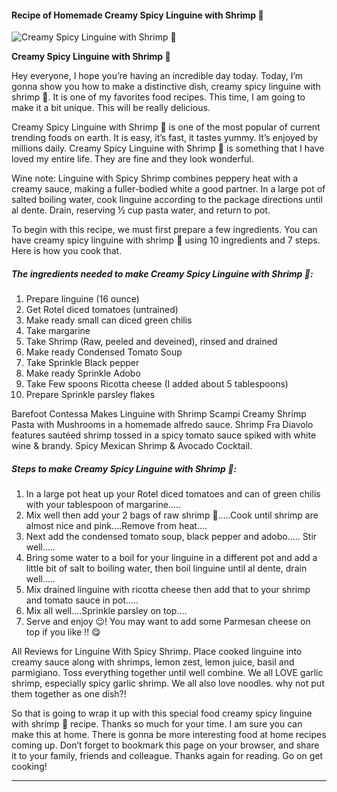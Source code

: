             

#### Recipe of Homemade Creamy Spicy Linguine with Shrimp 🍤

![Creamy Spicy Linguine with Shrimp 🍤](https://img-global.cpcdn.com/recipes/2dca0ea355fce1a0/751x532cq70/creamy-spicy-linguine-with-shrimp-%f0%9f%8d%a4-recipe-main-photo.jpg)

**Creamy Spicy Linguine with Shrimp 🍤**

Hey everyone, I hope you’re having an incredible day today. Today, I’m gonna show you how to make a distinctive dish, creamy spicy linguine with shrimp 🍤. It is one of my favorites food recipes. This time, I am going to make it a bit unique. This will be really delicious.

Creamy Spicy Linguine with Shrimp 🍤 is one of the most popular of current trending foods on earth. It is easy, it’s fast, it tastes yummy. It’s enjoyed by millions daily. Creamy Spicy Linguine with Shrimp 🍤 is something that I have loved my entire life. They are fine and they look wonderful.

Wine note: Linguine with Spicy Shrimp combines peppery heat with a creamy sauce, making a fuller-bodied white a good partner. In a large pot of salted boiling water, cook linguine according to the package directions until al dente. Drain, reserving ½ cup pasta water, and return to pot.

To begin with this recipe, we must first prepare a few ingredients. You can have creamy spicy linguine with shrimp 🍤 using 10 ingredients and 7 steps. Here is how you cook that.

##### The ingredients needed to make Creamy Spicy Linguine with Shrimp 🍤:

1.  Prepare linguine (16 ounce)
2.  Get Rotel diced tomatoes (untrained)
3.  Make ready small can diced green chilis
4.  Take margarine
5.  Take Shrimp (Raw, peeled and deveined), rinsed and drained
6.  Make ready Condensed Tomato Soup
7.  Take Sprinkle Black pepper
8.  Make ready Sprinkle Adobo
9.  Take Few spoons Ricotta cheese (I added about 5 tablespoons)
10.  Prepare Sprinkle parsley flakes

Barefoot Contessa Makes Linguine with Shrimp Scampi Creamy Shrimp Pasta with Mushrooms in a homemade alfredo sauce. Shrimp Fra Diavolo features sautéed shrimp tossed in a spicy tomato sauce spiked with white wine & brandy. Spicy Mexican Shrimp & Avocado Cocktail.

##### Steps to make Creamy Spicy Linguine with Shrimp 🍤:

1.  In a large pot heat up your Rotel diced tomatoes and can of green chilis with your tablespoon of margarine…..
2.  Mix well then add your 2 bags of raw shrimp 🍤…..Cook until shrimp are almost nice and pink….Remove from heat….
3.  Next add the condensed tomato soup, black pepper and adobo….. Stir well…..
4.  Bring some water to a boil for your linguine in a different pot and add a little bit of salt to boiling water, then boil linguine until al dente, drain well…..
5.  Mix drained linguine with ricotta cheese then add that to your shrimp and tomato sauce in pot…..
6.  Mix all well….Sprinkle parsley on top….
7.  Serve and enjoy 😉! You may want to add some Parmesan cheese on top if you like !! 😋

All Reviews for Linguine With Spicy Shrimp. Place cooked linguine into creamy sauce along with shrimps, lemon zest, lemon juice, basil and parmigiano. Toss everything together until well combine. We all LOVE garlic shrimp, especially spicy garlic shrimp. We all also love noodles. why not put them together as one dish?!

So that is going to wrap it up with this special food creamy spicy linguine with shrimp 🍤 recipe. Thanks so much for your time. I am sure you can make this at home. There is gonna be more interesting food at home recipes coming up. Don’t forget to bookmark this page on your browser, and share it to your family, friends and colleague. Thanks again for reading. Go on get cooking!

* * *